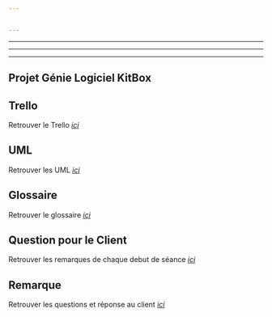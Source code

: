 ```yaml
---


---
```


<hr>
<hr>
<hr>
<h2 id="projet-génie-logiciel-kitbox">Projet Génie Logiciel KitBox</h2>
<h2 id="uml">Trello</h2>
<p>Retrouver le Trello  <em><a href="https://trello.com/b/Q06IKRiS/kitbox">ici</a></em></p>
<h2 id="uml">UML</h2>
<p>Retrouver les UML  <em><a href="https://www.lucidchart.com/documents/edit/3f319f5e-adf3-4739-9055-04416310f2f8/0">ici</a></em></p>
<h2 id="uml">Glossaire</h2>
<p>Retrouver le glossaire  <em><a href="https://hevinci-my.sharepoint.com/:w:/r/personal/16067_ecam_be/_layouts/15/Doc.aspx?sourcedoc=%7Ba384e814-dc46-4eff-bf2f-76aeffb7aaba%7D&amp;action=default&amp;gad=362">ici</a></em></p>
<h2 id="uml">Question pour le Client</h2>
<p>Retrouver les remarques de chaque debut de séance  <em><a href="https://hevinci-my.sharepoint.com/:w:/g/personal/16067_ecam_be/EXbViFh_tYxNl0zo98m_lQMBm7DHxjnOm8bLilKYW9LqyA?e=o0jhRE">ici</a></em></p>
<h2 id="uml">Remarque</h2>
<p>Retrouver les questions et réponse au client <em><a href="https://hevinci-my.sharepoint.com/:w:/g/personal/16067_ecam_be/EThGBBxl5PlJmHgBpJx4b_ABF_3N4tV2FJA5hLxSXDJphQ?e=NSSHxt">ici</a></em></p>

